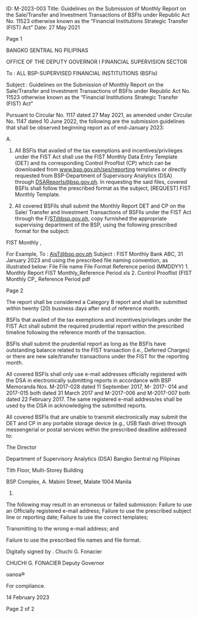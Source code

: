 ID: M-2023-003
Title: Guidelines on the Submission of Monthly Report on the Sale/Transfer and Investment Transactions of BSFIs under Republic Act No. 11523 otherwise known as the “Financial Institutions Strategic Transfer (FIST) Act”
Date: 27 May 2021

Page 1

BANGKO SENTRAL NG PILIPINAS

OFFICE OF THE DEPUTY GOVERNOR I FINANCIAL SUPERVISION SECTOR

To : ALL BSP-SUPERVISED FINANCIAL INSTITUTIONS (BSFIs)

Subject : Guidelines on the Submission of Monthly Report on the Sale/Transfer and Investment Transactions of BSFIs under Republic Act No. 11523 otherwise known as the “Financial Institutions Strategic Transfer (FIST) Act”

Pursuant to Circular No. 1117 dated 27 May 2021, as amended under Circular No. 1147 dated 10 June 2022, the following are the submission guidelines that shall be observed beginning report as of end-January 2023:

A.

1. All BSFls that availed of the tax exemptions and incentives/privileges under the FIST Act shall use the FIST Monthly Data Entry Template (DET) and its corresponding Control Prooflist (CP) which can be downloaded from www.bsp.gov.ph/ses/reporting templates or directly requested from BSP-Department of Supervisory Analytics (DSA) through DSAReports@bsp.gov.ph. In requesting the said files, covered BSFls shall follow the prescribed format as the subject, [REQUEST] FIST Monthly Template.

2. All covered BSFIls shall submit the Monthly Report DET and CP on the Sale/ Transfer and Investment Transactions of BSFIls under the FIST Act through the F/ST@bsp.gov.ph, copy furnished the appropriate supervising department of the BSP, using the following prescribed format for the subject:

FIST Monthly <BSFI Name>, <Reference Period in DD Month CCYY>

For Example, To : AisT@bsp.gov.ph Subject : FIST Monthly Bank ABC, 31 January 2023 and using the prescribed file naming convention, as illustrated below: File File name File Format Reference period (MMDDYY) 1. Monthly Report FIST Monthly_Reference Period xls 2. Control Prooflist {FIST Monthly CP_ Reference Period pdf

Page 2

The report shall be considered a Category B report and shall be submitted within twenty (20) business days after end of reference month.

BSFls that availed of the tax exemptions and incentives/privileges under the FIST Act shall submit the required prudential report within the prescribed timeline following the reference month of the transaction.

BSFls shall submit the prudential report as long as the BSFls have outstanding balance related to the FIST transaction (i.e., Deferred Charges) or there are new sale/transfer transactions under the FIST for the reporting month.

All covered BSFls shall only use e-mail addresses officially registered with the DSA in electronically submitting reports in accordance with BSP Memoranda Nos. M-2017-028 dated 11 September 2017, M- 2017- 014 and 2017-015 both dated 31 March 2017 and M-2017-006 and M-2017-007 both dated 22 February 2017. The same registered e-mail address/es shall be used by the DSA in acknowledging the submitted reports.

All covered BSFls that are unable to transmit electronically may submit the DET and CP in any portable storage device (e.g., USB flash drive) through messengerial or postal services within the prescribed deadline addressed to:

The Director

Department of Supervisory Analytics (DSA) Bangko Sentral ng Pilipinas

Tith Floor, Multi-Storey Building

BSP Complex, A. Mabini Street, Malate 1004 Manila

1.

The following may result in an erroneous or failed submission: Failure to use an Officially registered e-mail address; Failure to use the prescribed subject line or reporting date; Failure to use the correct templates;

Transmitting to the wrong e-mail address; and

Failure to use the prescribed file names and file format.

Digitally signed by . Chuchi G. Fonacier

CHUCHI G. FONACIER Deputy Governor

oanoa®

For compliance.

14 February 2023

Page 2 of 2